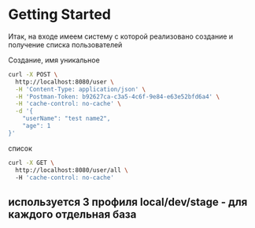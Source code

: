 # Getting Started
Итак, на входе имеем систему с которой реализовано создание и получение списка пользователей 

Создание, имя уникальное 
```bash
curl -X POST \
  http://localhost:8080/user \
  -H 'Content-Type: application/json' \
  -H 'Postman-Token: b92627ca-c3a5-4c6f-9e84-e63e52bfd6a4' \
  -H 'cache-control: no-cache' \
  -d '{
	"userName": "test name2",
	"age": 1
}'
```

список 
```bash
curl -X GET \
  http://localhost:8080/user/all \ 
  -H 'cache-control: no-cache'
```

используется 3 профиля local/dev/stage - для каждого отдельная база
---------------

